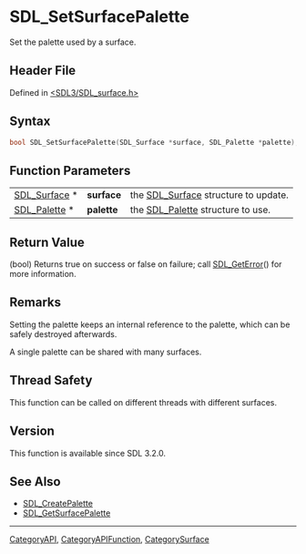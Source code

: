 # SDL_SetSurfacePalette

Set the palette used by a surface.

## Header File

Defined in [<SDL3/SDL_surface.h>](https://github.com/libsdl-org/SDL/blob/main/include/SDL3/SDL_surface.h)

## Syntax

```c
bool SDL_SetSurfacePalette(SDL_Surface *surface, SDL_Palette *palette);
```

## Function Parameters

|                              |             |                                                     |
| ---------------------------- | ----------- | --------------------------------------------------- |
| [SDL_Surface](SDL_Surface) * | **surface** | the [SDL_Surface](SDL_Surface) structure to update. |
| [SDL_Palette](SDL_Palette) * | **palette** | the [SDL_Palette](SDL_Palette) structure to use.    |

## Return Value

(bool) Returns true on success or false on failure; call
[SDL_GetError](SDL_GetError)() for more information.

## Remarks

Setting the palette keeps an internal reference to the palette, which can
be safely destroyed afterwards.

A single palette can be shared with many surfaces.

## Thread Safety

This function can be called on different threads with different surfaces.

## Version

This function is available since SDL 3.2.0.

## See Also

- [SDL_CreatePalette](SDL_CreatePalette)
- [SDL_GetSurfacePalette](SDL_GetSurfacePalette)

----
[CategoryAPI](CategoryAPI), [CategoryAPIFunction](CategoryAPIFunction), [CategorySurface](CategorySurface)

